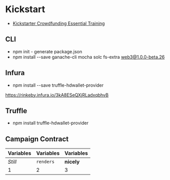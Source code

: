 # Kickstart
* [Kickstarter Crowdfunding Essential Training](https://www.linkedin.com/learning/kickstarter-crowdfunding-essential-training)

## CLI
* npm init - generate package.json
* npm install --save ganache-cli mocha solc fs-extra web3@1.0.0-beta.26 

## Infura
* npm install --save truffle-hdwallet-provider

https://rinkeby.infura.io/3kA8ESeQXjRLadxqbhvB

## Truffle
* npm install truffle-hdwallet-provider

## Campaign Contract
**Variables** | Variables | Variables 
--- | --- | ---
*Still* | `renders` | **nicely**
1 | 2 | 3
